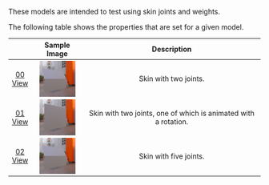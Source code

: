 These models are intended to test using skin joints and weights.  

The following table shows the properties that are set for a given model.  

|   | Sample Image | Description |
| :---: | :---: | :---: |
| [00](Animation_Skin_00.gltf)<br>[View](https://bghgary.github.io/glTF-Assets-Viewer/?folder=2&model=0) | [<img src="Figures/Thumbnails/Animation_Skin_00.png" align="middle">](Figures/SampleImages/Animation_Skin_00.png) | Skin with two joints. |
| [01](Animation_Skin_01.gltf)<br>[View](https://bghgary.github.io/glTF-Assets-Viewer/?folder=2&model=1) | [<img src="Figures/Thumbnails/Animation_Skin_01.png" align="middle">](Figures/SampleImages/Animation_Skin_01.png) | Skin with two joints, one of which is animated with a rotation. |
| [02](Animation_Skin_02.gltf)<br>[View](https://bghgary.github.io/glTF-Assets-Viewer/?folder=2&model=2) | [<img src="Figures/Thumbnails/Animation_Skin_02.png" align="middle">](Figures/SampleImages/Animation_Skin_02.png) | Skin with five joints. |
 
